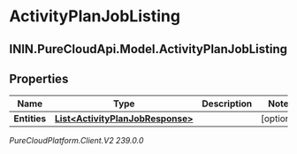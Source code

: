 # ActivityPlanJobListing

## ININ.PureCloudApi.Model.ActivityPlanJobListing

## Properties

|Name | Type | Description | Notes|
|------------ | ------------- | ------------- | -------------|
| **Entities** | [**List&lt;ActivityPlanJobResponse&gt;**](ActivityPlanJobResponse) |  | [optional] |



_PureCloudPlatform.Client.V2 239.0.0_
